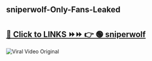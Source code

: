 
 ## sniperwolf-Only-Fans-Leaked

# <h2><a href="https://clipsfans.com/sniperwolf&ref=git">🔗 Click to LINKS ⏩⏩ 👉 🟢 sniperwolf </a></h2>

<a href="https://clipsfans.com/sniperwolf&ref=git" rel="nofollow" data-target="animated-image.originalLink"><img src="https://i.ibb.co.com/xMMVF88/686577567.gif" alt="Viral Video Original" style="max-width: 100%; display: inline-block;" data-target="animated-image.originalImage"></a>
